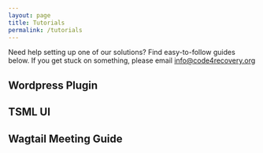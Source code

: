```yaml
---
layout: page
title: Tutorials
permalink: /tutorials
---
```


Need help setting up one of our solutions? Find easy-to-follow guides below. If you get stuck on something, please email info@code4recovery.org

## Wordpress Plugin

## TSML UI

## Wagtail Meeting Guide

